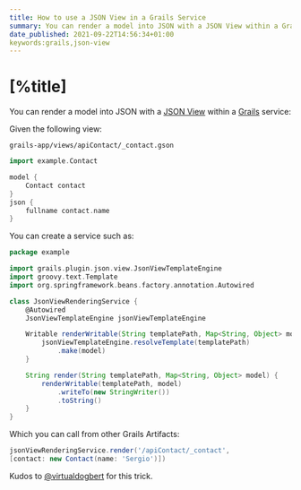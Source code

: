 ```yaml
---
title: How to use a JSON View in a Grails Service
summary: You can render a model into JSON with a JSON View within a Grails service. 
date_published: 2021-09-22T14:56:34+01:00
keywords:grails,json-view
---
```


# [%title]

You can render a model into JSON with a [JSON View](http://views.grails.org/latest/#_json_views) within a [Grails](https://grails.org) service: 

Given the following view:

`grails-app/views/apiContact/_contact.gson`

```groovy
import example.Contact

model {
    Contact contact
}
json {
    fullname contact.name
}
```

You can create a service such as: 

```groovy
package example

import grails.plugin.json.view.JsonViewTemplateEngine
import groovy.text.Template
import org.springframework.beans.factory.annotation.Autowired

class JsonViewRenderingService {
    @Autowired
    JsonViewTemplateEngine jsonViewTemplateEngine

    Writable renderWritable(String templatePath, Map<String, Object> model) {
        jsonViewTemplateEngine.resolveTemplate(templatePath)
            .make(model)
    }

    String render(String templatePath, Map<String, Object> model) {
        renderWritable(templatePath, model)
            .writeTo(new StringWriter())
            .toString()
    }
}
```

Which you can call from other Grails Artifacts: 

```groovy
jsonViewRenderingService.render('/apiContact/_contact',
[contact: new Contact(name: 'Sergio')])
```

Kudos to [@virtualdogbert](https://twitter.com/virtualdogbert) for this trick.



